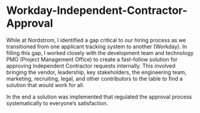 # Workday-Independent-Contractor-Approval

While at Nordstrom, I identified a gap critical to our hiring process as we transitioned from one applicant tracking system to another (Workday). In filling this gap, I worked closely with the development team and technology PMO (Project Management Office) to create a fast-follow solution for approving Independent Contractor requests internally. This involved bringing the vendor, leadership, key stakeholders, the engineering team, marketing, recruiting, legal, and other contributors to the table to find a solution that would work for all. 

In the end a solution was implemented that regulated the approval process systematically to everyone’s satisfaction. 

